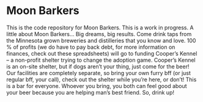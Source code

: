 # Moon Barkers
This is the code repository for Moon Barkers. This is a work in progress. A little about Moon Barkers... Big dreams, big results. Come drink taps from the Minnesota grown breweries and distilleries that you know and love. 100 % of profits (we do have to pay back debt, for more information on finances, check out these spreadsheets) will go to funding Cooper’s Kennel – a non-profit shelter trying to change the adoption game. Cooper’s Kennel is an on-site shelter, but if dogs aren’t your thing, just come for the beer! Our facilities are completely separate, so bring your own furry bff (or just regular bff, your call), check out the shelter while you’re here, or don’t! This is a bar for everyone. Whoever you bring, you both can feel good about your beer because you are helping man’s best friend. So, drink up! 
